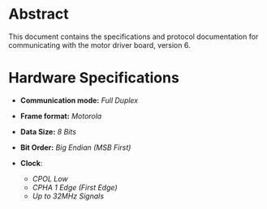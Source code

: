 # Abstract
This document contains the specifications and protocol documentation for communicating with the motor driver board, version 6.

# Hardware Specifications
- **Communication mode:** *Full Duplex*
- **Frame format:** *Motorola*
- **Data Size:** *8 Bits*
- **Bit Order:** *Big Endian (MSB First)*

- **Clock**:
    - *CPOL Low*
    - *CPHA 1 Edge (First Edge)*
    - *Up to 32MHz Signals*


